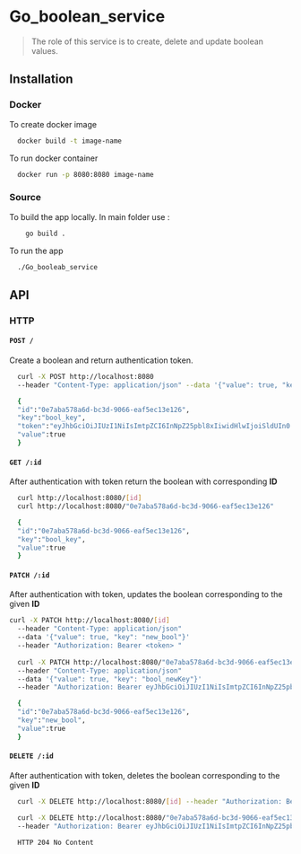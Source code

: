 # Go_boolean_service
> The role of this service is to create, delete and update boolean values.
## Installation
### Docker
To create docker image 
``` bash
  docker build -t image-name 
```
To run docker container
```bash
  docker run -p 8080:8080 image-name
```
### Source
  To build the app locally. In main folder use :
``` bash
    go build .
```
  To run the app
  ```bash
    ./Go_booleab_service
  ```

## API
### HTTP
#### `POST /`
Create a boolean and return authentication token.
```bash
  curl -X POST http://localhost:8080  
  --header "Content-Type: application/json" --data '{"value": true, "key": "bool_key"}'
```
```bash
  {
  "id":"0e7aba578a6d-bc3d-9066-eaf5ec13e126",
  "key":"bool_key",
  "token":"eyJhbGciOiJIUzI1NiIsImtpZCI6InNpZ25pbl8xIiwidHlwIjoiSldUIn0.eyJleHAiOjE2MDA4ODM4NTUsImlkIjoiMGU3YWJhNTc4YTZkLWJjM2QtOTA2Ni1lYWY1ZWMxM2UxMjYifQ.x1bjQdauu0FzBNBrubmsnJQRDQKEuHHH-cTLxovYxeE",
  "value":true
  }
```
#### `GET /:id`
After authentication with token return the boolean with corresponding **ID**
```bash
  curl http://localhost:8080/[id]
  curl http://localhost:8080/"0e7aba578a6d-bc3d-9066-eaf5ec13e126"
```
```bash
  {
  "id":"0e7aba578a6d-bc3d-9066-eaf5ec13e126",
  "key":"bool_key",
  "value":true
  }
```
#### `PATCH /:id`
After authentication with token, updates the boolean corresponding to the given **ID**
```bash
curl -X PATCH http://localhost:8080/[id]
  --header "Content-Type: application/json" 
  --data '{"value": true, "key": "new_bool"}' 
  --header "Authorization: Bearer <token> "
  
  curl -X PATCH http://localhost:8080/"0e7aba578a6d-bc3d-9066-eaf5ec13e126" 
  --header "Content-Type: application/json" 
  --data '{"value": true, "key": "bool_newKey"}' 
  --header "Authorization: Bearer eyJhbGciOiJIUzI1NiIsImtpZCI6InNpZ25pbl8xIiwidHlwIjoiSldUIn0.eyJleHAiOjE2MDA4ODM4NTUsImlkIjoiMGU3YWJhNTc4YTZkLWJjM2QtOTA2Ni1lYWY1ZWMxM2UxMjYifQ.x1bjQdauu0FzBNBrubmsnJQRDQKEuHHH-cTLxovYxeE"
```
```bash
  {
  "id":"0e7aba578a6d-bc3d-9066-eaf5ec13e126",
  "key":"new_bool",
  "value":true
  }
```
#### `DELETE /:id`
After authentication with token, deletes the boolean corresponding to the given **ID**
```bash
  curl -X DELETE http://localhost:8080/[id] --header "Authorization: Bearer <token>"

  curl -X DELETE http://localhost:8080/"0e7aba578a6d-bc3d-9066-eaf5ec13e126" 
  --header "Authorization: Bearer eyJhbGciOiJIUzI1NiIsImtpZCI6InNpZ25pbl8xIiwidHlwIjoiSldUIn0.eyJleHAiOjE2MDA4ODM4NTUsImlkIjoiMGU3YWJhNTc4YTZkLWJjM2QtOTA2Ni1lYWY1ZWMxM2UxMjYifQ.x1bjQdauu0FzBNBrubmsnJQRDQKEuHHH-cTLxovYxeE"
```
```bash
  HTTP 204 No Content
```
